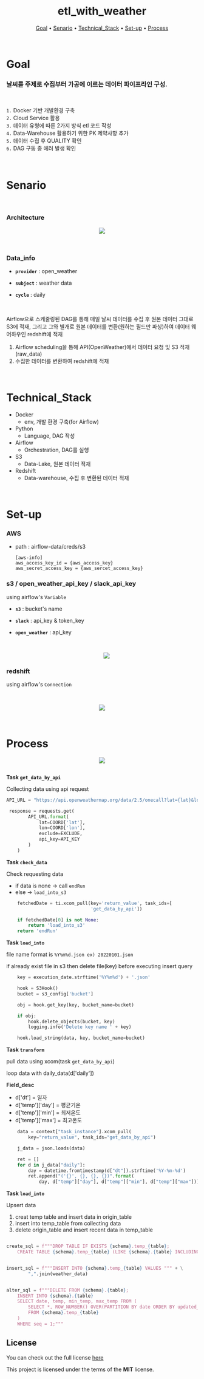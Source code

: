 <h1 align="center">etl_with_weather</h1>

<p align="center">
    <a href="#Goal">Goal</a> •
    <a href="#Senario">Senario</a> •
    <a href="#Technical_Stack">Technical_Stack</a> •
    <a href="#Set-up">Set-up</a> •
    <a href="#Process">Process</a>
</p>
<br>

# Goal

### 날씨를 주제로 수집부터 가공에 이르는 데이터 파이프라인 구성.

<br>

`1.` Docker 기반 개발환경 구축 <br>
`2.` Cloud Service 활용 <br>
`3.` 데이터 유형에 따른 2가지 방식 etl 코드 작성 <br>
`4.` Data-Warehouse 활용하기 위한 PK 제약사항 추가 <br>
`5.` 데이터 수집 후 QUALITY 확인 <br>
`6.` DAG 구동 중 에러 발생 확인 <br>

<br>

# Senario

<br>

### **Architecture**

<p align="center"><img src="https://raw.githubusercontent.com/plerin/plerin/main/project/etl_with_weather/architecture.png"></p>

<br>

### **Data_info**

- **`provider`** : open_weather

- **`subject`** : weather data

- **`cycle`** : daily

<br>

Airflow으로 스케줄링된 DAG를 통해 매일 날씨 데이터를 수집 후 원본 데이터 그대로 S3에 적재, 그리고 그와 별개로 원본 데이터를 변환(원하는 필드만 파싱)하여 데이터 웨어하우인 redshift에 적재

1. Airflow scheduling을 통해 API(OpenWeather)에서 데이터 요청 및 S3 적재(raw_data)
2. 수집한 데이터를 변환하여 redshift에 적재

<br>

# Technical_Stack

- Docker
  - env, 개발 환경 구축(for Airflow)
- Python
  - Language, DAG 작성
- Airflow
  - Orchestration, DAG를 실행
- S3
  - Data-Lake, 원본 데이터 적재
- Redshift
  - Data-warehouse, 수집 후 변환된 데이터 적재

<br>

# Set-up

### AWS

- path : airflow-data/creds/s3

      [aws-info]
      aws_access_key_id = {aws_access_key}
      aws_secret_access_key = {aws_sercet_access_key}

### s3 / open_weather_api_key / slack_api_key

using airflow's `Variable`

- **`s3`** : bucket's name
- **`slack`** : api_key & token_key
- **`open_weather`** : api_key

  <br>

  <p align="center"><img src="https://raw.githubusercontent.com/plerin/plerin/main/project/etl_with_weather/variable_info.png"></p>

### redshift

using airflow's `Connection`

  <br>

  <p align="center"><img src="https://raw.githubusercontent.com/plerin/plerin/main/project/etl_with_weather/connection_info.png"></p>

<br>

# Process

  <p align="center"><img src="https://raw.githubusercontent.com/plerin/plerin/main/project/etl_with_weather/dag.png"></p>

<image>

**Task `get_data_by_api`**
<br>

Collecting data using api request

```python
API_URL = "https://api.openweathermap.org/data/2.5/onecall?lat={lat}&lon={lon}&exclude={exclude}&appid={api_key}&units=metric"

 response = requests.get(
        API_URL.format(
            lat=COORD['lat'],
            lon=COORD['lon'],
            exclude=EXCLUDE,
            api_key=API_KEY
        )
    )
```

**Task `check_data`**

Check requesting data

- if data is none -> call `endRun`
- else -> `load_into_s3`

```python
    fetchedDate = ti.xcom_pull(key='return_value', task_ids=[
                               'get_data_by_api'])

    if fetchedDate[0] is not None:
        return 'load_into_s3'
    return 'endRun'
```

**Task `load_into`**

file name format is `%Y%m%d.json ex) 20220101.json`

if already exist file in s3 then delete file(key) before executing insert query

```python
    key = execution_date.strftime('%Y%m%d') + '.json'

    hook = S3Hook()
    bucket = s3_config['bucket']

    obj = hook.get_key(key, bucket_name=bucket)

    if obj:
        hook.delete_objects(bucket, key)
        logging.info('Delete key name ' + key)

    hook.load_string(data, key, bucket_name=bucket)

```

**Task `transform`**

pull data using xcom(task `get_data_by_api`)

loop data with daily_data(d['daily'])

**Field_desc**

- d['dt'] = 일자
- d['temp']['day'] = 평균기온
- d['temp']['min'] = 최저온도
- d['temp']['max'] = 최고온도

```python
    data = context["task_instance"].xcom_pull(
        key="return_value", task_ids="get_data_by_api")

    j_data = json.loads(data)

    ret = []
    for d in j_data["daily"]:
        day = datetime.fromtimestamp(d["dt"]).strftime('%Y-%m-%d')
        ret.append("('{}', {}, {}, {})".format(
            day, d["temp"]["day"], d["temp"]["min"], d["temp"]["max"]))

```

**Task `load_into`**

Upsert data

1. creat temp table and insert data in origin_table
2. insert into temp_table from collecting data
3. delete origin_table and insert recent data in temp_table

```python

create_sql = f"""DROP TABLE IF EXISTS {schema}.temp_{table};
    CREATE TABLE {schema}.temp_{table} (LIKE {schema}.{table} INCLUDING DEFAULTS); INSERT INTO {schema}.temp_{table} SELECT * FROM {schema}.{table}"""


insert_sql = f"""INSERT INTO {schema}.temp_{table} VALUES """ + \
        ",".join(weather_data)


alter_sql = f"""DELETE FROM {schema}.{table};
    INSERT INTO {schema}.{table}
    SELECT date, temp, min_temp, max_temp FROM (
        SELECT *, ROW_NUMBER() OVER(PARTITION BY date ORDER BY updated_date DESC) seq
        FROM {schema}.temp_{table}
    )
    WHERE seq = 1;"""

```

## License

You can check out the full license [here](https://github.com/plerin/etl_with_weather/blob/main/LICENSE)

This project is licensed under the terms of the **MIT** license.
